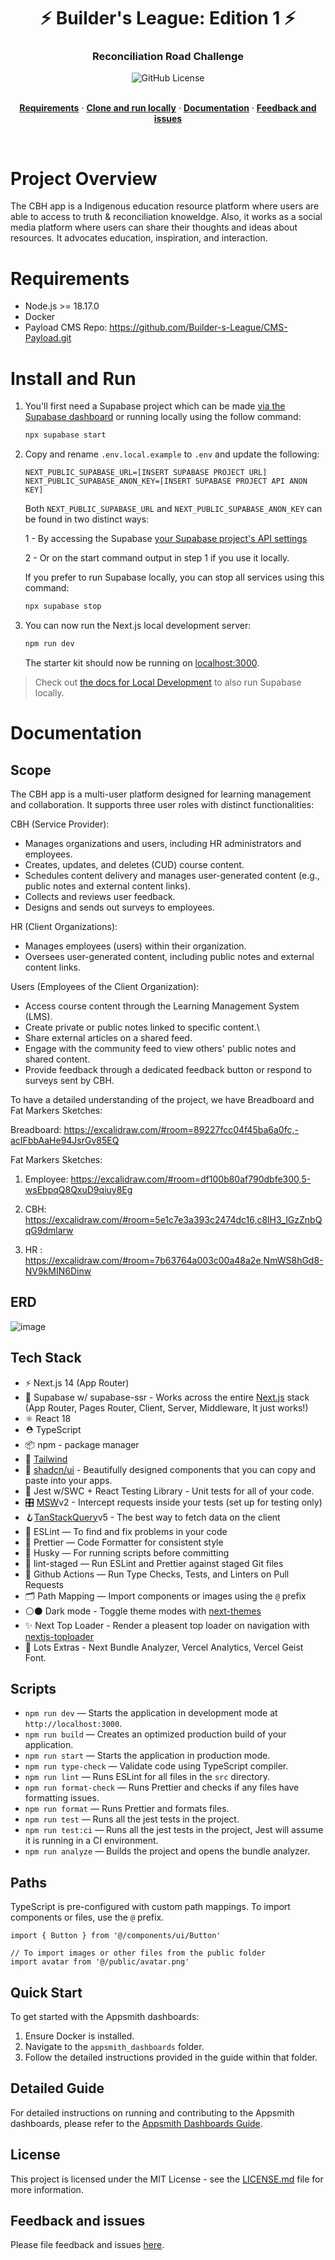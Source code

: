 <h1 align="center">⚡ Builder's League: Edition 1 ⚡</h1>

<h3 align="center">
 Reconciliation Road Challenge
</h3>

<div align="center">

<img alt="GitHub License" src="https://img.shields.io/github/license/michaeltroya/supa-next-starter">
</div>

<br/>

<p align="center">
  <a href="#Requirements"><strong>Requirements</strong></a> ·
  <a href="#Install-and-Run"><strong>Clone and run locally</strong></a> ·
  <a href="#documentation"><strong>Documentation</strong></a> ·
  <a href="#feedback-and-issues"><strong>Feedback and issues</strong></a>
</p>
<br/>

# Project Overview

The CBH app is a Indigenous education resource platform where users are able to access to truth & reconciliation knoweldge. Also, it works as a social media platform where users can share their thoughts and ideas about resources. It advocates education, inspiration, and interaction.

# Requirements

- Node.js >= 18.17.0
- Docker
- Payload CMS Repo: https://github.com/Builder-s-League/CMS-Payload.git

# Install and Run

1. You'll first need a Supabase project which can be made [via the Supabase dashboard](https://database.new) or running locally using the follow command:

   ```bash
   npx supabase start
   ```

2. Copy and rename `.env.local.example` to `.env` and update the following:

   ```
   NEXT_PUBLIC_SUPABASE_URL=[INSERT SUPABASE PROJECT URL]
   NEXT_PUBLIC_SUPABASE_ANON_KEY=[INSERT SUPABASE PROJECT API ANON KEY]
   ```

   Both `NEXT_PUBLIC_SUPABASE_URL` and `NEXT_PUBLIC_SUPABASE_ANON_KEY` can be found in two distinct ways:

   1 - By accessing the Supabase [your Supabase project's API settings](https://app.supabase.com/project/_/settings/api)

   2 - Or on the start command output in step 1 if you use it locally.

   If you prefer to run Supabase locally, you can stop all services using this command:

   ```bash
   npx supabase stop
   ```

3. You can now run the Next.js local development server:

   ```bash
   npm run dev
   ```

   The starter kit should now be running on [localhost:3000](http://localhost:3000/).

> Check out [the docs for Local Development](https://supabase.com/docs/guides/getting-started/local-development) to also run Supabase locally.

# Documentation

## Scope

The CBH app is a multi-user platform designed for learning management and collaboration. It supports three user roles with distinct functionalities:

CBH (Service Provider):

- Manages organizations and users, including HR administrators and employees.
- Creates, updates, and deletes (CUD) course content.
- Schedules content delivery and manages user-generated content (e.g., public notes and external content links).
- Collects and reviews user feedback.
- Designs and sends out surveys to employees.

HR (Client Organizations):

- Manages employees (users) within their organization.
- Oversees user-generated content, including public notes and external content links.

Users (Employees of the Client Organization):

- Access course content through the Learning Management System (LMS).
- Create private or public notes linked to specific content.\
- Share external articles on a shared feed.
- Engage with the community feed to view others' public notes and shared content.
- Provide feedback through a dedicated feedback button or respond to surveys sent by CBH.

To have a detailed understanding of the project, we have Breadboard and Fat Markers Sketches:

Breadboard: https://excalidraw.com/#room=89227fcc04f45ba6a0fc,-acIFbbAaHe94JsrGv85EQ

Fat Markers Sketches:

1. Employee: https://excalidraw.com/#room=df100b80af790dbfe300,5-wsEbpqQ8QxuD9qiuy8Eg

2. CBH: https://excalidraw.com/#room=5e1c7e3a393c2474dc16,c8lH3_lGzZnbQqG9dmlarw

3. HR : https://excalidraw.com/#room=7b63764a003c00a48a2e,NmWS8hGd8-NV9kMIN6Dinw

## ERD

![image](https://github.com/user-attachments/assets/455f25d2-7a7b-4f0c-8159-e7c3ce419783)

## Tech Stack

- ⚡️ Next.js 14 (App Router)
- 💚 Supabase w/ supabase-ssr - Works across the entire [Next.js](https://nextjs.org) stack (App Router, Pages Router, Client, Server, Middleware, It just works!)
- ⚛️ React 18
- ⛑ TypeScript
- 📦 npm - package manager
- 🎨 [Tailwind](https://tailwindcss.com/)
- 🔌 [shadcn/ui](https://ui.shadcn.com/) - Beautifully designed components that you can copy and paste into your apps.
- 🧪 Jest w/SWC + React Testing Library - Unit tests for all of your code.
- 🎛️ [MSW](https://mswjs.io/)v2 - Intercept requests inside your tests (set up for testing only)
- 🪝[TanStackQuery](https://tanstack.com/query/v5)v5 - The best way to fetch data on the client
- 📏 ESLint — To find and fix problems in your code
- 💖 Prettier — Code Formatter for consistent style
- 🐶 Husky — For running scripts before committing
- 🚫 lint-staged — Run ESLint and Prettier against staged Git files
- 👷 Github Actions — Run Type Checks, Tests, and Linters on Pull Requests
- 🗂 Path Mapping — Import components or images using the `@` prefix
- ⚪⚫ Dark mode - Toggle theme modes with [next-themes](https://github.com/pacocoursey/next-themes)
- ✨ Next Top Loader - Render a pleasent top loader on navigation with [nextjs-toploader](https://github.com/TheSGJ/nextjs-toploader)
- 🔋 Lots Extras - Next Bundle Analyzer, Vercel Analytics, Vercel Geist Font.

## Scripts

- `npm run dev` — Starts the application in development mode at `http://localhost:3000`.
- `npm run build` — Creates an optimized production build of your application.
- `npm run start` — Starts the application in production mode.
- `npm run type-check` — Validate code using TypeScript compiler.
- `npm run lint` — Runs ESLint for all files in the `src` directory.
- `npm run format-check` — Runs Prettier and checks if any files have formatting issues.
- `npm run format` — Runs Prettier and formats files.
- `npm run test` — Runs all the jest tests in the project.
- `npm run test:ci` — Runs all the jest tests in the project, Jest will assume it is running in a CI environment.
- `npm run analyze` — Builds the project and opens the bundle analyzer.

## Paths

TypeScript is pre-configured with custom path mappings. To import components or files, use the `@` prefix.

```tsx
import { Button } from '@/components/ui/Button'

// To import images or other files from the public folder
import avatar from '@/public/avatar.png'
```

## Quick Start

To get started with the Appsmith dashboards:

1. Ensure Docker is installed.
2. Navigate to the `appsmith_dashboards` folder.
3. Follow the detailed instructions provided in the guide within that folder.

## Detailed Guide

For detailed instructions on running and contributing to the Appsmith dashboards, please refer to the [Appsmith Dashboards Guide](./appsmith_dashboards/README.md).

## License

This project is licensed under the MIT License - see the [LICENSE.md](LICENSE.md) file for more information.

## Feedback and issues

Please file feedback and issues [here](https://github.com/michaeltroya/supa-next-starter/issues).
